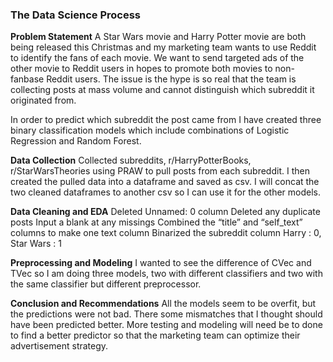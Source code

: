 ### The Data Science Process

**Problem Statement**
A Star Wars movie and Harry Potter movie are both being released this Christmas and my marketing team wants to use Reddit to identify the fans of each movie. We want to send targeted ads of the other movie to Reddit users in hopes to promote both movies to non-fanbase Reddit users. The issue is the hype is so real that the team is collecting posts at mass volume and cannot distinguish which subreddit it originated from.  

In order to predict which subreddit the post came from I have created three binary classification models which include combinations of Logistic Regression and Random Forest.  

**Data Collection**
Collected subreddits, r/HarryPotterBooks, r/StarWarsTheories using PRAW to pull posts from each subreddit. I then created the pulled data into a dataframe and saved as csv. I will concat the two cleaned dataframes to another csv so I can use it for the other models.

**Data Cleaning and EDA**
Deleted Unnamed: 0 column
Deleted any duplicate posts
Input a blank at any missings
Combined the “title” and “self_text” columns to make one text column
Binarized the subreddit column Harry : 0, Star Wars : 1

**Preprocessing and Modeling**
I wanted to see the difference of CVec and TVec so I am doing three models, two with different classifiers and two
with the same classifier but different preprocessor.

**Conclusion and Recommendations**
All the models seem to be overfit, but the predictions were not bad. There some mismatches that I thought should have been predicted better. More testing and modeling will need be to done to find a better predictor so that the marketing team can optimize their advertisement strategy.